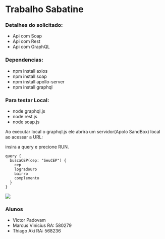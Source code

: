 # Trabalho Sabatine

### Detalhes do solicitado:
- Api com Soap
- Api com Rest
- Api com GraphQL

### Dependencias:
- npm install axios
- npm install soap
- npm install apollo-server
- npm install graphql

### Para testar Local:
- node graphql.js 
- node rest.js 
- node soap.js


Ao executar local o graphql.js ele abrira um servidor(Apolo SandBox) local ao acessar a URL:

insira a query e precione RUN.
```
query {
  buscaCEP(cep: "SeuCEP") {
    cep
    logradouro
    bairro
    complemento
  }
}
```

<img src="https://i.ibb.co/6HDnSrw/Captura-de-Tela-2021-11-18-a-s-14-18-42.png"/>


### Alunos
- Victor Padovam 
- Marcus Vinicius RA: 580279
- Thiago Aki RA: 568236
